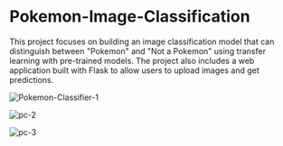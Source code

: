 # Pokemon-Image-Classification
 This project focuses on building an image classification model that can distinguish between "Pokemon" and "Not a Pokemon" using transfer learning with pre-trained models. The project also includes a web application built with Flask to allow users to upload images and get predictions.

![Pokemon-Classifier-1](https://github.com/jgromo/Pokemon-Image-Classification/assets/54650393/fbe70321-9d5a-40e1-ab9a-ef538e81c8c9)

![pc-2](https://github.com/jgromo/Pokemon-Image-Classification/assets/54650393/66b05f34-c77d-49c8-839b-3366e57bc7dc)

![pc-3](https://github.com/jgromo/Pokemon-Image-Classification/assets/54650393/325d7ff6-eff0-43fb-a63f-eba26514ac9f)

